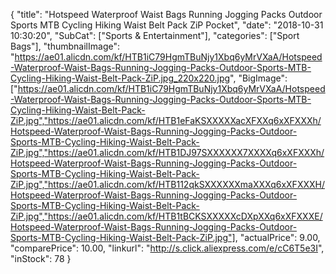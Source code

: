 {
	"title": "Hotspeed Waterproof Waist Bags Running Jogging Packs Outdoor Sports MTB Cycling Hiking Waist Belt Pack ZiP Pocket",
	"date": "2018-10-31 10:30:20",
	"SubCat": ["Sports & Entertainment"],
	"categories": ["Sport Bags"],
	"thumbnailImage": "https://ae01.alicdn.com/kf/HTB1iC79HgmTBuNjy1Xbq6yMrVXaA/Hotspeed-Waterproof-Waist-Bags-Running-Jogging-Packs-Outdoor-Sports-MTB-Cycling-Hiking-Waist-Belt-Pack-ZiP.jpg_220x220.jpg",
	"BigImage": ["https://ae01.alicdn.com/kf/HTB1iC79HgmTBuNjy1Xbq6yMrVXaA/Hotspeed-Waterproof-Waist-Bags-Running-Jogging-Packs-Outdoor-Sports-MTB-Cycling-Hiking-Waist-Belt-Pack-ZiP.jpg","https://ae01.alicdn.com/kf/HTB1eFaKSXXXXXacXFXXq6xXFXXXh/Hotspeed-Waterproof-Waist-Bags-Running-Jogging-Packs-Outdoor-Sports-MTB-Cycling-Hiking-Waist-Belt-Pack-ZiP.jpg","https://ae01.alicdn.com/kf/HTB1DJ97SXXXXXX7XXXXq6xXFXXXh/Hotspeed-Waterproof-Waist-Bags-Running-Jogging-Packs-Outdoor-Sports-MTB-Cycling-Hiking-Waist-Belt-Pack-ZiP.jpg","https://ae01.alicdn.com/kf/HTB112qkSXXXXXXmaXXXq6xXFXXXH/Hotspeed-Waterproof-Waist-Bags-Running-Jogging-Packs-Outdoor-Sports-MTB-Cycling-Hiking-Waist-Belt-Pack-ZiP.jpg","https://ae01.alicdn.com/kf/HTB1tBCKSXXXXXcDXpXXq6xXFXXXE/Hotspeed-Waterproof-Waist-Bags-Running-Jogging-Packs-Outdoor-Sports-MTB-Cycling-Hiking-Waist-Belt-Pack-ZiP.jpg"],
	"actualPrice": 9.00,
	"comparePrice": 10.00,
	"linkurl": "http://s.click.aliexpress.com/e/cC6T5e3I",
	"inStock": 78
}
